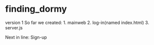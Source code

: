 # finding_dormy
version 1
  So far we created:
    1. mainweb
    2. log-in(named index.html)
    3. server.js

  Next in line:
    Sign-up
